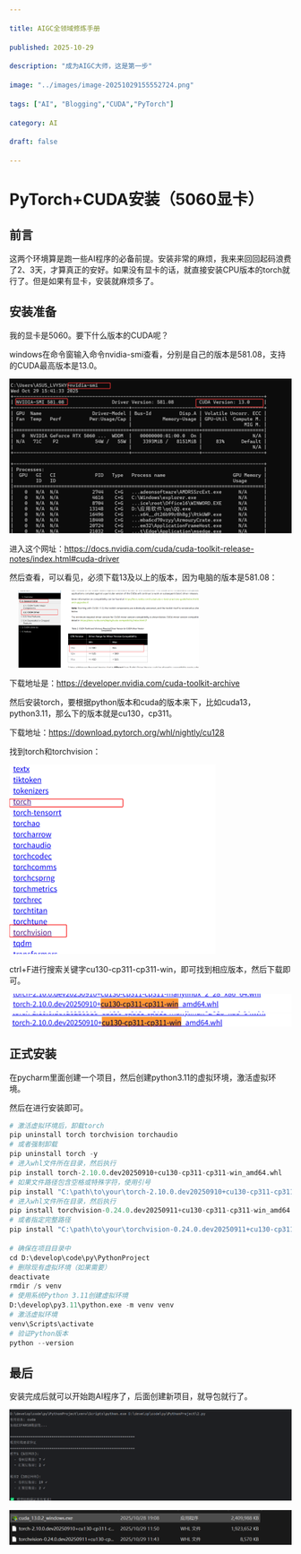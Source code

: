 ```yaml
---

title: AIGC全领域修炼手册

published: 2025-10-29

description: "成为AIGC大师，这是第一步"

image: "../images/image-20251029155552724.png"

tags: ["AI", "Blogging","CUDA","PyTorch"]

category: AI

draft: false

---
```

# PyTorch+CUDA安装（5060显卡）

## 前言

这两个环境算是跑一些AI程序的必备前提。安装非常的麻烦，我来来回回起码浪费了2、3天，才算真正的安好。如果没有显卡的话，就直接安装CPU版本的torch就行了。但是如果有显卡，安装就麻烦多了。

## 安装准备

我的显卡是5060。要下什么版本的CUDA呢？

windows在命令窗输入命令nvidia-smi查看，分别是自己的版本是581.08，支持的CUDA最高版本是13.0。

<img src="../images/image-20251029154304854.png" alt="image-20251029154304854" style="zoom: 50%;" />

进入这个网址：https://docs.nvidia.com/cuda/cuda-toolkit-release-notes/index.html#cuda-driver

然后查看，可以看见，必须下载13及以上的版本，因为电脑的版本是581.08：

<img src="../images/image-20251029154115483.png" alt="image-20251029154115483" style="zoom: 33%;" />

下载地址是：https://developer.nvidia.com/cuda-toolkit-archive

然后安装torch，要根据python版本和cuda的版本来下，比如cuda13，python3.11，那么下的版本就是cu130，cp311。

下载地址：https://download.pytorch.org/whl/nightly/cu128

找到torch和torchvision：

<img src="../images/image-20251029154825419.png" alt="image-20251029154825419" style="zoom: 50%;" />

ctrl+F进行搜索关键字cu130-cp311-cp311-win，即可找到相应版本，然后下载即可。

<img src="../images/image-20251029155010868.png" alt="image-20251029155010868" style="zoom:50%;" />

<img src="../images/image-20251029155039160.png" alt="image-20251029155039160" style="zoom:50%;" />

## 正式安装

在pycharm里面创建一个项目，然后创建python3.11的虚拟环境，激活虚拟环境。

然后在进行安装即可。

```python
# 激活虚拟环境后，卸载torch
pip uninstall torch torchvision torchaudio
# 或者强制卸载
pip uninstall torch -y
# 进入whl文件所在目录，然后执行
pip install torch-2.10.0.dev20250910+cu130-cp311-cp311-win_amd64.whl
# 如果文件路径包含空格或特殊字符，使用引号
pip install "C:\path\to\your\torch-2.10.0.dev20250910+cu130-cp311-cp311-win_amd64.whl"
# 进入whl文件所在目录，然后执行
pip install torchvision-0.24.0.dev20250911+cu130-cp311-cp311-win_amd64.whl
# 或者指定完整路径
pip install "C:\path\to\your\torchvision-0.24.0.dev20250911+cu130-cp311-cp311-win_amd64.whl"

# 确保在项目目录中
cd D:\develop\code\py\PythonProject
# 删除现有虚拟环境（如果需要）
deactivate
rmdir /s venv
# 使用系统Python 3.11创建虚拟环境
D:\develop\py3.11\python.exe -m venv venv
# 激活虚拟环境
venv\Scripts\activate
# 验证Python版本
python --version

```

## 最后

安装完成后就可以开始跑AI程序了，后面创建新项目，就导包就行了。

![image-20251029155540588](../images/image-20251029155540588.png)

![image-20251029155552724](../images/image-20251029155552724.png)





























